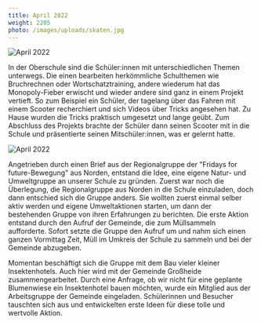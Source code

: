 ```yaml
---
title: April 2022
weight: 2205
photo: /images/uploads/skaten.jpg
---
```



![April 2022](/images/uploads/skaten.jpg "Skaten")

In der Oberschule sind die Schüler:innen mit unterschiedlichen Themen unterwegs. Die einen bearbeiten herkömmliche Schulthemen wie Bruchrechnen oder Wortschatztraining, andere wiederum hat das Monopoly-Fieber erwischt und wieder andere sind ganz in einem Projekt vertieft. So zum Beispiel ein Schüler, der tagelang über das Fahren mit einem Scooter recherchiert und sich Videos über Tricks angesehen hat. Zu Hause wurden die Tricks praktisch umgesetzt und lange geübt. Zum Abschluss des Projekts brachte der Schüler dann seinen Scooter mit in die Schule und präsentierte seinen Mitschüler:innen, was er gelernt hatte.

![April 2022](/images/uploads/natur-und-umweltgruppe.jpg "Natur-und Umweltgruppe")

Angetrieben durch einen Brief aus der Regionalgruppe der "Fridays for future-Bewegung" aus Norden, entstand die Idee, eine eigene Natur- und Umweltgruppe an unserer Schule zu gründen. Zuerst war noch die Überlegung, die Regionalgruppe aus Norden in die Schule einzuladen, doch dann entschied sich die Gruppe anders. Sie wollten zuerst einmal selber aktiv werden und eigene Umweltaktionen starten, um dann der bestehenden Gruppe von ihren Erfahrungen zu berichten. Die erste Aktion entstand durch den Aufruf der Gemeinde, die zum Müllsammeln aufforderte. Sofort setzte die Gruppe den Aufruf um und nahm sich einen ganzen Vormittag Zeit, Müll im Umkreis der Schule zu sammeln und bei der Gemeinde abzugeben.

Momentan beschäftigt sich die Gruppe mit dem Bau vieler kleiner Insektenhotels. Auch hier wird mit der Gemeinde Großheide zusammengearbeitet. Durch eine Anfrage, ob wir nicht für eine geplante Blumenwiese ein Insektenhotel bauen möchten, wurde ein Mitglied aus der Arbeitsgruppe der Gemeinde eingeladen. Schülerinnen und Besucher tauschten sich aus und entwickelten erste Ideen für diese tolle und wertvolle Aktion.